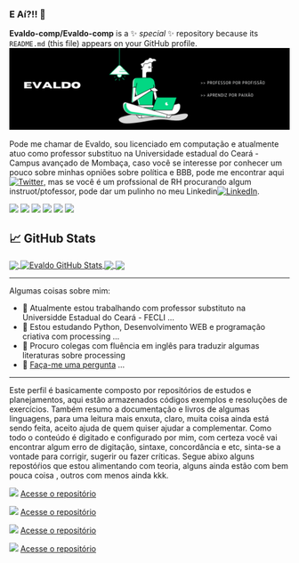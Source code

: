 ### E Aí?!! 👋


**Evaldo-comp/Evaldo-comp** is a ✨ _special_ ✨ repository because its `README.md` (this file) appears on your GitHub profile.
[![Header](https://github.com/Evaldo-comp/Evaldo-comp/blob/main/src/readme_header.png "Header")](https://some-url.dev/)

<!-- Actual text -->
Pode me chamar de Evaldo, sou licenciado em computação e atualmente atuo como professor substituo na Universidade estadual do Ceará - Campus avançado de Mombaça, caso você se interesse por conhecer um pouco sobre minhas opniões sobre política e BBB, pode me encontrar aqui [![Twitter][1.2]][1], mas se você é um profssional de RH procurando algum instruot/ptofessor, pode dar um pulinho no meu Linkedin[![LinkedIn][2.2]][2].

<!-- Icons -->
![](https://img.shields.io/badge/OS-Xubuntu-informational?style=flat&logo=Lubuntu&logoColor=white&color=2bbc8a)
![](https://img.shields.io/badge/Editor-VSCode-informational?style=flat&logo=visual-studio-code&logoColor=white&color=2bbc8a)
![](https://img.shields.io/badge/Code-Python-informational?style=flat&logo=python&logoColor=white&color=2bbc8a)
![](https://img.shields.io/badge/Code-JavaScript-informational?style=flat&logo=javascript&logoColor=white&color=2bbc8a)
![](https://img.shields.io/badge/Code-HTML-informational?style=flat&logo=HTML5&logoColor=white&color=2bbc8a)
![](https://img.shields.io/badge/Code-CSS-informational?style=flat&logo=CSS3&logoColor=white&color=2bbc8a)

<!-- git status -->
## &#x1f4c8; GitHub Stats

<a href="https://github.com/Evaldo-comp">
  <img align="center" src="https://github-readme-stats.vercel.app/api/top-langs/?username=Evaldo-comp&hide=java,html&title_color=ffffff&text_color=c9cacc&icon_color=2bbc8a&bg_color=1d1f21" />
</a>
<a href="https://github.com/Evaldo-comp">
  <img align="center" src="https://github-readme-stats.vercel.app/api?username=Evaldo-comp&show_icons=true&line_height=27&count_private=true&title_color=ffffff&text_color=c9cacc&icon_color=2bbc8a&bg_color=1d1f21" alt="Evaldo GitHub Stats" />
</a>

<a href="https://github.com/Evaldo-comp/Python-Mombaca">
  <img align="center" src="https://github-readme-stats.vercel.app/api/pin/?username=Evaldo-comp&repo=Python-Mombaca&title_color=ffffff&text_color=c9cacc&icon_color=2bbc8a&bg_color=1d1f21" />
</a>


<a href="https://github.com/MartinHeinz/go-project-blueprint">
  <img align="center" src="https://github-readme-stats.vercel.app/api/pin/?username=Evaldo-comp&repo=Processing&title_color=ffffff&text_color=c9cacc&icon_color=2bbc8a&bg_color=1d1f21" />
</a>  

[1.2]: http://i.imgur.com/wWzX9uB.png (twitter icon without padding)
[2.2]: https://raw.githubusercontent.com/MartinHeinz/MartinHeinz/master/linkedin-3-16.png (LinkedIn icon without padding)

<!-- Links to your social media accounts -->

[1]: https://twitter.com/Evalld0
[2]: https://www.linkedin.com/in/francisco-evaldo-874606129/


---

Algumas coisas sobre mim:

- 🔭 Atualmente estou trabalhando com professor substituto na Universidde Estadual do Ceará  - FECLI ...
- 🌱 Estou estudando Python, Desenvolvimento WEB e programação criativa com processing ...
- 👯 Procuro colegas com fluência em inglês para traduzir algumas literaturas sobre processing
- 💬 [Faça-me uma pergunta](https://curiouscat.qa/Evalld0) ...

---

Este  perfil é basicamente composto por repositórios de estudos e planejamentos, aqui estão armazenados códigos exemplos e resoluções de exercícios. Também resumo a documentação e livros de algumas linguagens, para uma leitura mais enxuta, claro, muita coisa ainda está sendo feita, aceito ajuda de quem quiser ajudar a complementar. Como todo o conteúdo é digitado e configurado por mim, com certeza você vai encontrar algum erro de digitação, sintaxe, concordância e etc, sinta-se a vontade para corrigir, sugerir ou fazer críticas.
 Segue abixo alguns repostóŕios que estou alimentando com teoria, alguns ainda estão com bem pouca coisa , outros com menos ainda kkk. 
 
 ![](https://img.shields.io/badge/WEB-informational?style=flat&logo=HTML5&logoColor=white&color=2bbc8a)   [Acesse o repositório](https://github.com/Evaldo-comp/Web)
 
 ![](https://img.shields.io/badge/Python-informational?style=flat&logo=python&logoColor=white&color=2bbc8a)   [Acesse o repositório](https://github.com/Evaldo-comp/Python_Teoria-e-Pratica)
 
 ![](https://img.shields.io/badge/Processing-informational?style=flat&logo=processing&logoColor=white&color=2bbc8a)   [Acesse o repositório](https://github.com/Evaldo-comp/Processing)
 
 ![](https://img.shields.io/badge/C-informational?style=flat&logo=C&logoColor=white&color=2bbc8a)   [Acesse o repositório](https://github.com/Evaldo-comp/C_Cpp-Teoria-e-Pratica)

<!-- Resources -->
<!-- Icons: https://simpleicons.org/ -->
<!-- GitHub Stats: https://github.com/anuraghazra/github-readme-stats -->
<!-- Emojis: https://emojipedia.org/emoji/ -->
<!-- HTML Emojis: https://www.fileformat.info/index.htm -->
<!-- Shields: https://shields.io/ -->
<!-- Awesome GitHub Profile README: https://github.com/abhisheknaiidu/awesome-github-profile-readme -->

